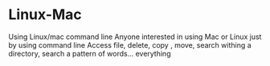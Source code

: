 # Linux-Mac
Using Linux/mac command line 
Anyone interested in using Mac or Linux just by using command line
Access file, delete, copy , move, search withing a directory, search a pattern of words... everything
